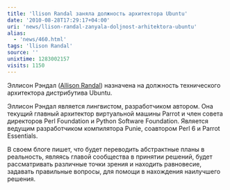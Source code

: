 ```yaml
---
title: 'llison Randal заняла должность архитектора Ubuntu'
date: '2010-08-28T17:29:17+04:00'
uri: 'news/llison-randal-zanyala-doljnost-arhitektora-ubuntu'
alias: 
  - 'news/460.html'
tags: 'llison Randal'
source: ''
unixtime: 1283002157
visits: 1150
---
```

Эллисон Рэндал ([Allison Randal](http://en.wikipedia.org/wiki/Allison_Randal)) назначена на должность технического архитектора дистрибутива Ubuntu.

Эллисон Рэндал  является лингвистом, разработчиком автором.  Она текущий главный архитектор виртуальной машины Parrot и член совета директоров Perl Foundation и Python Software Foundation. Является ведущим разработчиком компилятора Punie, соавтором Perl 6 и Parrot Essentials.

В своем блоге пишет, что будет переводить абстрактные планы в реальность, являясь главой сообщества в принятии решений, будет рассматривать различные точки зрения и находить равновесие, задавать правильные вопросы,  для помощи в нахождения наилучшего решения.
